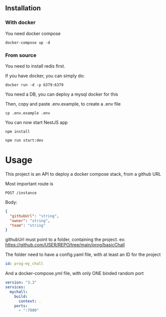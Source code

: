 ## Installation

### With docker

You need docker compose

`docker-compose up -d`

### From source

You need to install redis first.

If you have docker, you can simply do:

`docker run -d -p 6379:6379`

You need a DB, you can deploy a mysql docker for this

Then, copy and paste .env.example, to create a .env file

`cp .env.example .env`

You can now start NestJS app

`npm install`

`npm run start:dev`

# Usage

This project is an API to deploy a docker compose stack, from a github URL

Most important route is

`POST /instance`

Body:
```json
{
  "githubUrl": "string",
  "owner": "string",
  "team": "string"
}
```
githubUrl must point to a folder, containing the project.
ex: https://github.com/USER/REPO/tree/main/prog/basicChall


The folder need to have a config.yaml file, with at least an ID for the project

```yaml
id: prog-my_chall
```

And a docker-compose.yml file, with only ONE binded random port

```yaml
version: "3.3"
services:
  mychall:
    build:
      context: .
    ports:
      - ":7000"
```
